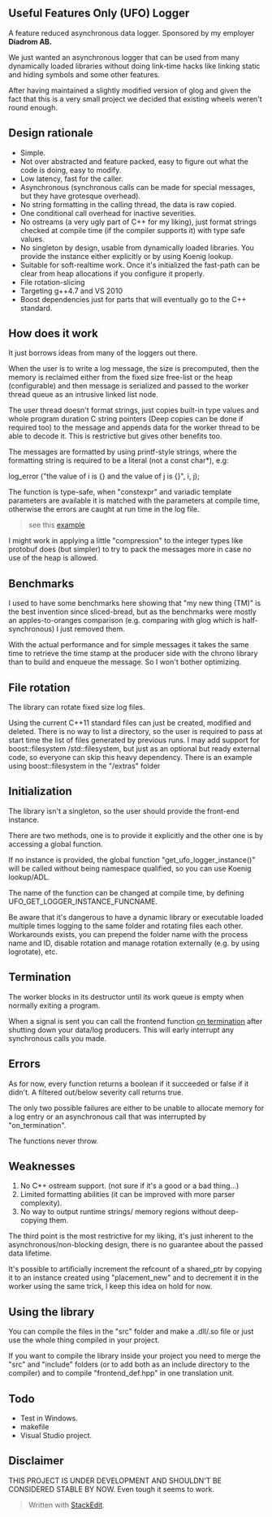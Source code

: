 
Useful Features Only (UFO) Logger
-----------
A feature reduced asynchronous data logger. Sponsored by my employer **Diadrom AB.**

We just wanted an asynchronous logger that can be used from many dynamically loaded libraries without doing link-time hacks like linking static and hiding symbols and some other features.

After having maintained a slightly modified version of glog and given the fact that this is a very small project we decided that existing wheels weren't round enough.


## Design rationale ##

 - Simple. 
 - Not over abstracted and feature packed, easy to figure out what the code is doing, easy to modify.
 - Low latency, fast for the caller.
 - Asynchronous (synchronous calls can be made for special messages, but they have grotesque overhead).
 - No string formatting in the calling thread, the data is raw copied. 
 - One conditional call overhead for inactive severities.
 - No ostreams (a very ugly part of C++ for my liking), just format strings checked at compile time (if the compiler supports it) with type safe values.
 - No singleton by design, usable from dynamically loaded libraries. You provide the instance either explicitly or by using Koenig lookup.
 - Suitable for soft-realtime work. Once it's initialized the fast-path can be clear from heap allocations if you configure it properly.
 - File rotation-slicing
 - Targeting g++4.7 and VS 2010
 - Boost dependencies just for parts that will eventually go to the C++ standard.

## How does it work ##

It just borrows ideas from many of the loggers out there.

When the user is to write a log message, the size is precomputed, then the memory is reclaimed either from the fixed size free-list or the heap (configurable) and then message is serialized and passed to the worker thread queue as an intrusive linked list node.

The user thread doesn't format strings, just copies built-in type values and whole program duration C string pointers (Deep copies can be done if required too) to the message and appends data for the worker thread to be able to decode it. This is restrictive but gives other benefits too.

The messages are formatted by using printf-style strings, where the formatting string is required to be a literal (not a const char*), e.g:

log_error ("the value of i is {} and the value of j is  {}", i, j);

The function is type-safe, when "constexpr" and variadic template parameters are available it is matched with the parameters at compile time, otherwise the errors are caught at run time in the log file.

> see this [example](https://github.com/RafaGago/ufo-log/blob/master/example/overview.cpp)

I might work in applying a little "compression" to the integer types like protobuf does (but simpler) to try to pack the messages more in case no use of the heap is allowed.

## Benchmarks ##
I used to have some benchmarks here showing that "my new thing (TM)" is the best invention since sliced-bread, but as the benchmarks were mostly an apples-to-oranges comparison (e.g. comparing with glog which is half-synchronous) I just removed them.

With the actual performance and for simple messages it takes the same time to retrieve the time stamp at the producer side with the chrono library than to build and enqueue the message. So I won't bother optimizing.

## File rotation ##

The library can rotate fixed size log files.

Using the current C++11 standard files can just be created, modified and deleted. There is no way to list a directory, so the user is required to pass at start time the list of files generated by previous runs. I may add support for boost::filesystem /std::filesystem, but just as an optional but ready external code, so everyone can skip this heavy dependency. There is an example using boost::filesystem in the "/extras" folder

## Initialization ##

The library isn't a singleton, so the user should provide the front-end instance.

There are two methods, one is to provide it explicitly and the other one is by accessing a global function.

If no instance is provided, the global function "get_ufo_logger_instance()" will be called without being namespace qualified, so you can use Koenig lookup/ADL.

The name of the function can be changed at compile time, by defining UFO_GET_LOGGER_INSTANCE_FUNCNAME.

Be aware that it's dangerous to have a dynamic library or executable loaded multiple times logging to the same folder and rotating files each other. Workarounds exists, you can prepend the folder name with the process name and ID, disable rotation and manage rotation externally (e.g. by using logrotate), etc.

## Termination ##

The worker blocks in its destructor until its work queue is empty when normally exiting a program.

When a signal is sent you can call the frontend function  [on termination](https://github.com/RafaGago/ufo-log/blob/master/src/ufo_log/frontend.hpp) after shutting down your data/log producers. This will early interrupt any synchronous calls you made.


## Errors ##

As for now, every function returns a boolean if it succeeded or false if it didn't. A filtered out/below severity call returns true.

The only two possible failures are either to be unable to allocate memory for a log entry or an asynchronous call that was interrupted by "on_termination".

The functions never throw.

## Weaknesses ##

 1. No C++ ostream support. (not sure if it's a good or a bad thing...)
 2. Limited formatting abilities (it can be improved with more parser complexity).
 3. No way to output runtime strings/ memory regions without deep-copying them.
 
The third point is the most restrictive for my liking, it's just inherent to the asynchronous/non-blocking design, there is no guarantee about the passed data lifetime.

It's possible to artificially increment the refcount of a shared_ptr by copying it to an instance created using "placement_new" and to decrement it in the worker using the same trick, I keep this idea on hold for now.

## Using the library ##

You can compile the files in the "src" folder and make a .dll/.so file or just use the whole thing compiled in your project.

If you want to compile the library inside your project you need to merge the "src" and "include" folders (or to add both as an include directory to the compiler) and to compile "frontend_def.hpp" in one translation unit.

## Todo ##

 - Test in Windows.
 - makefile
 - Visual Studio project.

## Disclaimer ##

THIS PROJECT IS UNDER DEVELOPMENT AND SHOULDN'T BE CONSIDERED STABLE BY NOW. Even tough it seems to work.

> Written with [StackEdit](https://stackedit.io/).




